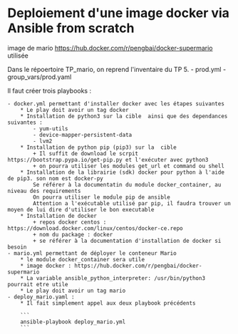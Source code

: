 # Deploiement d'une image   docker via Ansible from scratch

image de mario  https://hub.docker.com/r/pengbai/docker-supermario utilisée

Dans le répoertoire TP_mario, on reprend l'inventaire du TP 5.
    - prod.yml
    - group_vars/prod.yaml

Il faut créer trois playbooks :

    - docker.yml permettant d'installer docker avec les étapes suivantes
        * Le play doit avoir un tag docker
        * Installation de python3 sur la cible  ainsi que des dependances suivantes : 
            - yum-utils
            - device-mapper-persistent-data
            - lvm2
        * Installation de python pip (pip3) sur la  cible
            + Il suffit de download le scrpit https://bootstrap.pypa.io/get-pip.py et l'exécuter avec python3
            + on pourra utiliser les modules get_url et command ou shell
        * Installation de la librairie (sdk) docker pour python à l'aide de pip3. son nom est docker-py
            Se référer à la documentatin du module docker_container, au niveau des requirements
            On pourra utiliser le module pip de ansible
            Attention a l'exécutable utilisé par pip, il faudra trouver un moyen de lui dire d'utiliser le bon executable
        * Installation de docker
            + repos docker centos : https://download.docker.com/linux/centos/docker-ce.repo
            + nom du package : docker
            + se référer à la documentation d'installation de docker si besoin
    - mario.yml permettant de déployer le conteneur Mario  
        * le module docker_container sera utile  
        * image docker : https://hub.docker.com/r/pengbai/docker-supermario
        * La variable ansible_python_interpreter: /usr/bin/python3 pourrait etre utile
        * Le play doit avoir un tag mario
    - deploy_mario.yaml : 
        * Il fait simplement appel aux deux playbook précédents

        ```
        ansible-playbook deploy_mario.yml
        ```